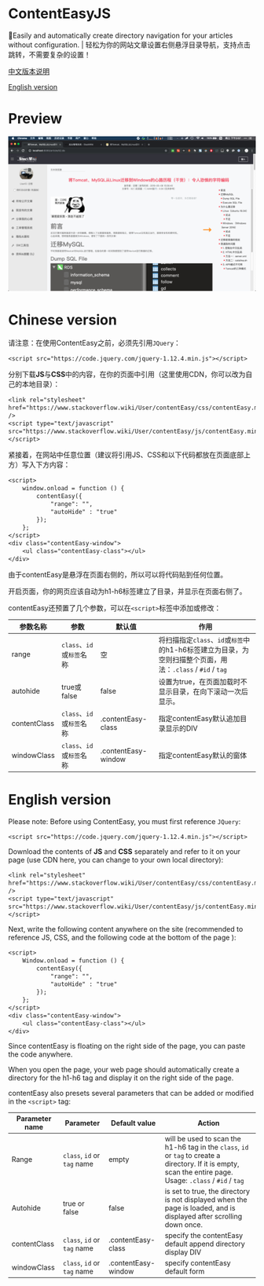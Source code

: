 # ContentEasyJS
:star2:Easily and automatically create directory navigation for your articles without configuration. | 轻松为你的网站文章设置右侧悬浮目录导航，支持点击跳转，不需要复杂的设置！

[中文版本说明](#chinese-version)

[English version](#english-version)

# Preview

![](/pics/preview.png)

# Chinese version

请注意：在使用ContentEasy之前，必须先引用`JQuery`：

```
<script src="https://code.jquery.com/jquery-1.12.4.min.js"></script>
```

分别下载**JS**与**CSS**中的内容，在你的页面中引用（这里使用CDN，你可以改为自己的本地目录）：

```
<link rel="stylesheet" href="https://www.stackoverflow.wiki/User/contentEasy/css/contentEasy.min.css" />
<script type="text/javascript" src="https://www.stackoverflow.wiki/User/contentEasy/js/contentEasy.min.js"></script>
```

紧接着，在网站中任意位置（建议将引用JS、CSS和以下代码都放在页面底部</body>上方）写入下方内容：

```
<script>
    window.onload = function () {
        contentEasy({
            "range": "",
            "autoHide" : "true"
        });
    };
</script>
<div class="contentEasy-window">
    <ul class="contentEasy-class"></ul>
</div>
```

由于contentEasy是悬浮在页面右侧的，所以可以将代码贴到任何位置。

开启页面，你的网页应该自动为h1-h6标签建立了目录，并显示在页面右侧了。

contentEasy还预置了几个参数，可以在`<script>`标签中添加或修改：

参数名称|参数|默认值|作用
-|-|-|-
range|`class`、`id`或`标签`名称|空|将扫描指定`class`、`id`或`标签`中的h1-h6标签建立为目录，为空则扫描整个页面，用法：`.class` / `#id` / `tag`
autohide|true或false|false|设置为true，在页面加载时不显示目录，在向下滚动一次后显示。
contentClass|`class`、`id`或`标签`名称|.contentEasy-class|指定contentEasy默认追加目录显示的DIV
windowClass|`class`、`id`或`标签`名称|.contentEasy-window|指定contentEasy默认的窗体

# English version

Please note: Before using ContentEasy, you must first reference `JQuery`:

```
<script src="https://code.jquery.com/jquery-1.12.4.min.js"></script>
```

Download the contents of **JS** and **CSS** separately and refer to it on your page (use CDN here, you can change to your own local directory):

```
<link rel="stylesheet" href="https://www.stackoverflow.wiki/User/contentEasy/css/contentEasy.min.css" />
<script type="text/javascript" src="https://www.stackoverflow.wiki/User/contentEasy/js/contentEasy.min.js"></script>
```

Next, write the following content anywhere on the site (recommended to reference JS, CSS, and the following code at the bottom of the page </body>):

```
<script>
    Window.onload = function () {
        contentEasy({
            "range": "",
            "autoHide" : "true"
        });
    };
</script>
<div class="contentEasy-window">
    <ul class="contentEasy-class"></ul>
</div>
```

Since contentEasy is floating on the right side of the page, you can paste the code anywhere.

When you open the page, your web page should automatically create a directory for the h1-h6 tag and display it on the right side of the page.

contentEasy also presets several parameters that can be added or modified in the `<script>` tag:

Parameter name|Parameter|Default value|Action
-|-|-|-
Range|`class`, `id` or `tag` name|empty|will be used to scan the h1-h6 tag in the `class`, `id` or `tag` to create a directory. If it is empty, scan the entire page. Usage: `.class` / `#id` / `tag`
Autohide|true or false|false| is set to true, the directory is not displayed when the page is loaded, and is displayed after scrolling down once.
contentClass|`class`, `id` or `tag` name|.contentEasy-class|specify the contentEasy default append directory display DIV
windowClass|`class`, `id` or `tag` name|.contentEasy-window|specify contentEasy default form
